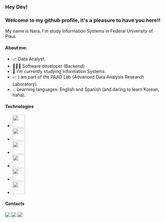 ### Hey Dev! 
### Welcome to my github profile, it's a pleasure to have you here!!

My name is Nara, I'm study Information Systems in Federal University of Piaui. 

#### About me:
- 📈 Data Analyst.
- 👩🏽‍💻 Software developer (Backend)
- 🔭 I'm currently studying Information Systems.
- 📈 I am part of the PAAD Lab (Advanced Data Analysis Research Laboratory).
- 💡 Learning languages: English and Spanish (and daring to learn Korean, haha).

#### Technologies
- <img loading="lazy" src="https://cdn.jsdelivr.net/gh/devicons/devicon@latest/icons/python/python-original.svg" width="40" height="40" > 

- <img loading="lazy" src="https://cdn.jsdelivr.net/gh/devicons/devicon/icons/git/git-original.svg" width="40" height="40"/>

- <img loading="lazy" src="https://cdn.jsdelivr.net/gh/devicons/devicon@latest/icons/mysql/mysql-original.svg" width="40" height="40" >

- <img loading="lazy" src="https://cdn.jsdelivr.net/gh/devicons/devicon@latest/icons/postgresql/postgresql-original.svg" width="40" height="40" >          

- <img loading="lazy" src="https://cdn.jsdelivr.net/gh/devicons/devicon@latest/icons/c/c-original.svg" width="40" height="40" >  

- <img loading = "lazy" src="https://cdn.jsdelivr.net/gh/devicons/devicon@latest/icons/docker/docker-original-wordmark.svg" width="40" height="40">



#### Contacts


<div>
<a href="https://instagram.com/nara_andrad3" target="_blank"><img loading="lazy" src="https://img.shields.io/badge/-Instagram-%23E4405F?style=for-the-badge&logo=instagram&logoColor=white" target="_blank"></a>
<a href = "mailto:nara.andrade@ufpi.edu.br"><img loading="lazy" src="https://img.shields.io/badge/Gmail-D14836?style=for-the-badge&logo=gmail&logoColor=white" target="_blank"></a>
<a href="https://www.linkedin.com/in/nara-raquel-dias-andrade" target="_blank"><img loading="lazy" src="https://img.shields.io/badge/-LinkedIn-%230077B5?style=for-the-badge&logo=linkedin&logoColor=white" target="_blank"></a>   
</div>

<!--
**NaraAndrad3/NaraAndrad3** is a ✨ _special_ ✨ repository because its `README.md` (this file) appears on your GitHub profile.

Here are some ideas to get you started:

- 🔭 I’m currently working on ...
- 🌱 I’m currently learning ...
- 👯 I’m looking to collaborate on ...
- 🤔 I’m looking for help with ...
- 💬 Ask me about ...
- 📫 How to reach me: ...
- 😄 Pronouns: ...
- ⚡ Fun fact: ...
-->
